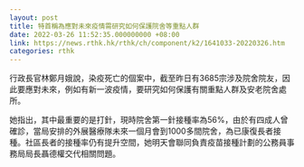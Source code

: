 ```yaml
---
layout: post
title: 特首稱為應對未來疫情需研究如何保護院舍等重點人群
date: 2022-03-26 11:52:35.000000000 +08:00
link: https://news.rthk.hk/rthk/ch/component/k2/1641033-20220326.htm
categories: rthk
---
```


行政長官林鄭月娥說，染疫死亡的個案中，截至昨日有3685宗涉及院舍院友，因此要應對未來，例如有新一波疫情，要研究如何保護有關重點人群及安老院舍處所。

她指出，其中最重要的是打針，現時院舍第一針接種率為56%，由於有四成人曾確診，當局安排的外展醫療隊未來一個月會到1000多間院舍，為已康復長者接種。社區長者的接種率仍有提升空間，她明天會聯同負責疫苗接種計劃的公務員事務局局長聶德權交代相關問題。
